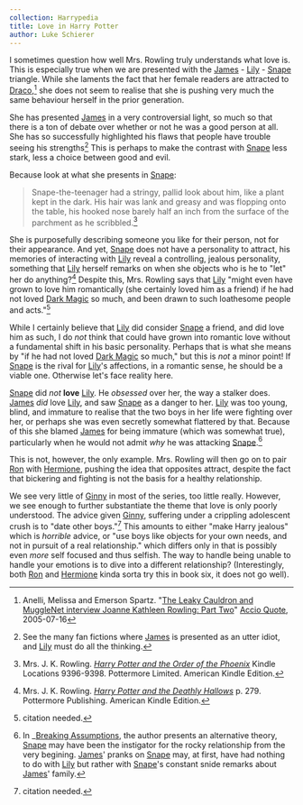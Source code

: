 ```yaml
---
collection: Harrypedia
title: Love in Harry Potter
author: Luke Schierer
---
```


I sometimes question how well Mrs. Rowling truly understands what love is.
This is especially true when we are presented with the [James] - [Lily] -
[Snape] triangle.  While she laments the fact that her female readers are
attracted to [Draco],[^221206-2] she does not seem to realise that she is
pushing very much the same behaviour herself in the prior generation.

She has presented [James] in a very controversial light, so much so that
there is a ton of debate over whether or not he was a good person at all.  She
has so successfully highlighted his flaws that people have trouble seeing his
strengths[^221206-3]  This is perhaps to make the contrast with [Snape] less
stark, less a choice between good and evil.

Because look at what she presents in [Snape]:

> Snape-the-teenager had a stringy, pallid look about him, like a plant kept in the dark. His hair was lank and greasy and was flopping onto the table, his hooked nose barely half an inch from the surface of the parchment as he scribbled.[^221206-4]

She is purposefully describing someone you like for their person, not for their
appearance.  And yet, [Snape] does not have a personality to attract, his
memories of interacting with [Lily] reveal a controlling, jealous
personality, something that [Lily] herself remarks on when she objects who is
he to "let" her do anything?[^221206-5]  Despite this, Mrs. Rowling says that
[Lily] "might even have grown to love him romantically (she certainly loved him
as a friend) if he had not loved [Dark Magic] so much, and been drawn to such
loathesome people and acts."[^221206-6]

While I certainly believe that [Lily] did consider [Snape] a friend, and
did love him as such, I do *not* think that could have grown into romantic love
without a fundamental shift in his basic personality.   Perhaps that is what
she means by "if he had not loved [Dark Magic] so much," but this is *not* a
minor point!  If [Snape] is the rival for [Lily]'s affections, in a
romantic sense, he should be a viable one.  Otherwise let's face reality here.

[Snape] did *not* **love** [Lily].  He *obsessed* over her, the way a
stalker does.  [James] *did* love [Lily], and saw [Snape] as a danger to
her.  [Lily] was too young, blind, and immature to realise that the two boys
in her life were fighting over her, or perhaps she was even secretly somewhat
flattered by that. Because of this she blamed [James] for being immature
(which was somewhat true), particularly when he would not admit *why* he was
attacking [Snape].[^230804-2]

[Dark Magic]: <../../magic/dark>

[^230804-2]: In _[Breaking Assumptions], the author presents an alternative theory,
    [Snape] may have been the instigator for the rocky relationship from the very
    begining.  [James]' pranks on [Snape] may, at first, have had nothing to do
    with [Lily] but rather with [Snape]'s constant snide remarks about [James]'
    family.

[Breaking Assumptions]: https://www.fanfiction.net/s/8678515

[^221206-1]: Ms. Melissa Anelli and Mrs. J. K. Rowling.
    "[J.K. Rowling Web Chat Transcript][LCRWC]"
    [The Leaky Cauldron](http://www.the-leaky-cauldron.org) 2007-07-30

[^221206-5]: Mrs. J. K. Rowling.
    _[Harry Potter and the Deathly Hallows](https://www.librarything.com/work/3577382/book/225886820)_
    p. 279.  Pottermore Publishing.  American Kindle Edition.

[^221206-4]: Mrs. J. K. Rowling. 
    _[Harry Potter and the Order of the Phoenix](https://www.librarything.com/work/115/book/225886709)_
    Kindle Locations 9396-9398. Pottermore Limited. American Kindle Edition. 

[James]: <../../people/potter/james>

[lily]: <../../people/evans/lily_j/>

[Snape]: <../../people/snape/severus>

[Draco]: <../../people/malfoy/draco_lucius>

[^221206-2]: Anelli, Melissa and Emerson Spartz. 
    "[The Leaky Cauldron and MuggleNet interview Joanne Kathleen Rowling: Part Two][LCMIp2]" 
    [Accio Quote](http://www.accio-quote.org/),  2005-07-16

[LCMIp2]: <http://www.accio-quote.org/articles/2005/0705-tlc_mugglenet-anelli-2.htm>

[^221206-3]: See the many fan fictions where [James] is presented as an utter idiot, and [Lily] must do all the thinking.

This is not, however, the only example.  Mrs. Rowling will then go on to pair
[Ron] with [Hermione], pushing the idea that opposites attract, despite the
fact that bickering and fighting is not the basis for a healthy relationship.  

[Ron]: <../../people/weasley/ronald_bilius>

[Hermione]: <../../people/granger/hermione_jean>

We see very little of [Ginny] in most of the series, too little really.
However, we see enough to further substantiate the theme that love is only
poorly understood.  The advice given [Ginny], suffering under a crippling
adolescent crush is to "date other boys."[^221206-6]  This amounts to either
"make Harry jealous" which is *horrible* advice, or "use boys like objects for
your own needs, and not in pursuit of a real relationship." which differs only
in that is possibly even *more* self focused and thus selfish.  The way to
handle being unable to handle your emotions is to dive into a different
relationship? (Interestingly, both [Ron] and [Hermione] kinda sorta try
this in book six, it does not go well).  

[Ginny]: <../../people/weasley/ginevra_molly>

[^221206-6]: citation needed.
